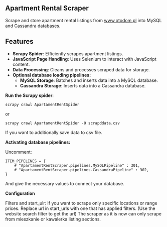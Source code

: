 ## Apartment Rental Scraper

Scrape and store apartment rental listings from www.otodom.pl into MySQL and Cassandra databases.

## Features

- **Scrapy Spider**: Efficiently scrapes apartment listings.
- **JavaScript Page Handling**: Uses Selenium to interact with JavaScript content.
- **Data Processing**: Cleans and processes scraped data for storage.
- **Optional database loading pipelines:**
  - **MySQL Storage**: Batches and inserts data into a MySQL database.
  - **Cassandra Storage**: Inserts data into a Cassandra database.
 

 **Run the Scrapy spider**:
 
   ```scrapy crawl ApartamentRentSpider```
   
   or
   
   `scrapy crawl ApartamentRentSpider -O scrapddata.csv`
   
   If you want to additionally save data to csv file. 
   

**Activating database pipelines:**

Uncomment:
```
ITEM_PIPELINES = {
    # "ApartamentRentScraper.pipelines.MySQLPipeline" : 301,
    # "ApartamentRentScraper.pipelines.CassandraPipeline" : 302,
}
```
And give the necessary values to connect your database.

**Configuration** 

Filters and start_ulr:
If you want to scrape only specific locations or range prices. Replace url in start_urls with one that has applied filters. (Use the website search filter to get the url)
The scraper as it is now can only scrape from mieszkanie or kawalerka listing sections.
 
